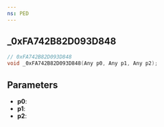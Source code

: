 ```yaml
---
ns: PED
---
```

## _0xFA742B82D093D848

```c
// 0xFA742B82D093D848
void _0xFA742B82D093D848(Any p0, Any p1, Any p2);
```

## Parameters
* **p0**:
* **p1**:
* **p2**:
